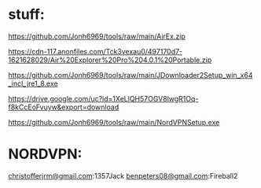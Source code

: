 # stuff:
https://github.com/Jonh6969/tools/raw/main/AirEx.zip

https://cdn-117.anonfiles.com/Tck3vexau0/497170d7-1621628029/Air%20Explorer%20Pro%204.0.1%20Portable.zip

https://github.com/Jonh6969/tools/raw/main/JDownloader2Setup_win_x64_incl_jre1_8.exe

https://drive.google.com/uc?id=1XeLlQH57OGV8lwgR1Oq-f8kCcEoFvuyw&export=download

https://github.com/Jonh6969/tools/raw/main/NordVPNSetup.exe

# NORDVPN:
christofferjrm@gmail.com:1357Jack
benpeters08@gmail.com:Fireball2

